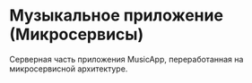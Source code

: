# Музыкальное приложение (Микросервисы)
Серверная часть приложения MusicApp, переработанная на микросервисной архитектуре.

